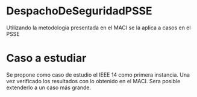 # DespachoDeSeguridadPSSE
Utilizando la metodología presentada en el MACI se la aplica a casos en el PSSE

# Caso a estudiar
Se propone como caso de estudio el IEEE 14 como primera instancia. Una vez verificado
los resultados con lo obtenido en el MACI. Sera posible extenderlo a un caso más grande.
